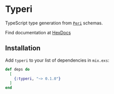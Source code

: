 # Typeri

TypeScript type generation from [`Peri`](https://hexdocs.pm/peri) schemas.

Find documentation at [HexDocs](https://hexdocs.pm/typeri)

## Installation

Add `typeri` to your list of dependencies in `mix.exs`:

```elixir
def deps do
  [
    {:typeri, "~> 0.1.0"}
  ]
end
```
